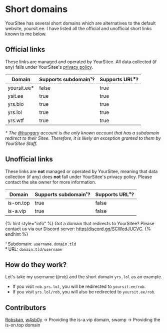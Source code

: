 # Short domains

YourSitee has several short domains which are alternatives to the default website, yoursit.ee. I have listed all the official and unofficial short links known to me below.&#x20;

## Official links

These links are managed and operated by YourSitee. All data collected (if any) falls under YourSitee's [privacy policy](https://yoursit.ee/privacy).

<table><thead><tr><th>Domain</th><th data-type="checkbox">Supports subdomain¹?</th><th data-type="checkbox">Supports URL²?</th></tr></thead><tbody><tr><td>yoursit.ee*</td><td>false</td><td>true</td></tr><tr><td>ysit.ee</td><td>true</td><td>true</td></tr><tr><td>yrs.bio</td><td>true</td><td>true</td></tr><tr><td>yrs.lol</td><td>true</td><td>true</td></tr><tr><td>yrs.wtf</td><td>true</td><td>true</td></tr></tbody></table>

_\* The_ [_@hungary_](https://yoursit.ee/hungary) _account is the only known account that has a subdomain redirect to their Sitee. Therefore, it is likely an exception granted to them by YourSitee Staff._

## Unofficial links

These links are **not** managed or operated by YourSitee, meaning that data collection (if any) does **not** fall under YourSitee's privacy policy. Please contact the site owner for more information.

<table><thead><tr><th>Domain</th><th data-type="checkbox">Supports subdomain¹?</th><th data-type="checkbox">Supports URL²?</th></tr></thead><tbody><tr><td>is-on.top</td><td>true</td><td>false</td></tr><tr><td>is-a.vip</td><td>true</td><td>false</td></tr></tbody></table>

{% hint style="info" %}
Got a domain that redirects to YourSitee? Please contact us via our Discord server: [https/discord.gg/SCWedJUCVC](discord://https/discord.gg/SCWedJUCVC).
{% endhint %}



¹ Subdomain: `username.domain.tld`\
² URL: `domain.tld/username`

## How do they work?

Let's take my username (`@rob`) and the short domain `yrs.lol` as an example.

* If you visit `rob.yrs.lol`, you will be redirected to `yoursit.ee/rob`.
* If you visit `yrs.lol/rob`, you will also be redirected to `yoursit.ee/rob`.

## Contributors

[Robskan](../contributors.md#robskan), [w4sb0y](../contributors.md#w4sb0y) -> Providing the is-a.vip domain, swamp -> Providing the is-on.top domain
